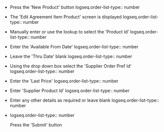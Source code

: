 - Press the 'New Product' button
  logseq.order-list-type:: number
- The 'Edit Agreement Item Product' screen is displayed
  logseq.order-list-type:: number
- Manually enter or use the lookup to select the 'Product Id'
  logseq.order-list-type:: number
- Enter the 'Available From Date'
  logseq.order-list-type:: number
- Leave the 'Thru Date' blank
  logseq.order-list-type:: number
- Using the drop down box select the 'Supplier Order Pref Id'
  logseq.order-list-type:: number
- Enter the 'Last Price'
  logseq.order-list-type:: number
- Enter 'Supplier Product Id'
  logseq.order-list-type:: number
- Enter any other details as required or leave blank
  logseq.order-list-type:: number
- logseq.order-list-type:: number
  
  Press the 'Submit' button
